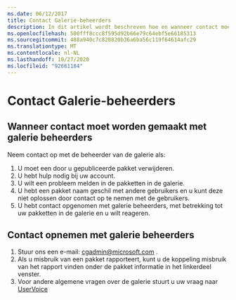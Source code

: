 ```yaml
---
ms.date: 06/12/2017
title: Contact Galerie-beheerders
description: In dit artikel wordt beschreven hoe en wanneer contact moet worden opgenomen met een beheerder van de PowerShell Gallery
ms.openlocfilehash: 500fff8ccc8f595d92b66e79c64ebf5e66185313
ms.sourcegitcommit: 488a940c7c828820b36a6ba56c119f64614afc29
ms.translationtype: MT
ms.contentlocale: nl-NL
ms.lasthandoff: 10/27/2020
ms.locfileid: "92661184"
---
```

# <a name="contact-gallery-administrators"></a>Contact Galerie-beheerders

## <a name="when-to-contact-gallery-administrators"></a>Wanneer contact moet worden gemaakt met galerie beheerders

Neem contact op met de beheerder van de galerie als:

1. U moet een door u gepubliceerde pakket verwijderen.
1. U hebt hulp nodig bij uw account.
1. U wilt een probleem melden in de pakketten in de galerie.
1. U hebt een pakket naam geschil met andere gebruikers en u kunt deze niet oplossen door contact op te nemen met de gebruikers.
1. U hebt contact opgenomen met galerie beheerders, met betrekking tot uw pakketten in de galerie en u wilt reageren.

## <a name="how-to-contact-gallery-administrators"></a>Contact opnemen met galerie beheerders

1. Stuur ons een e-mail: cgadmin@microsoft.com .
1. Als u misbruik van een pakket rapporteert, kunt u de koppeling misbruik van het rapport vinden onder de pakket informatie in het linkerdeel venster.
1. Voor andere algemene vragen over de galerie stuurt u uw vraag naar [UserVoice](http://windowsserver.uservoice.com/forums/301869-powershell)

